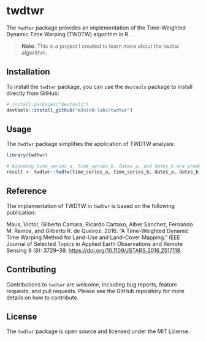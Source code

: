 
<!-- README.md is generated from README.Rmd. Please edit that file -->

# twdtwr

The `twdtwr` package provides an implementation of the Time-Weighted
Dynamic Time Warping (TWDTW) algorithm in R.

> **Note**: This is a project I created to learn more about the twdtw
> algorithm.

## Installation

To install the `twdtwr` package, you can use the `devtools` package to
install directly from GitHub:

``` r
# install.packages("devtools")
devtools::install_github("m3nin0-labs/twdtwr")
```

## Usage

The `twdtwr` package simplifies the application of TWDTW analysis:

``` r
library(twdtwr)

# Assuming time_series_a, time_series_b, dates_a, and dates_b are predefined
result <- twdtwr::twdtw(time_series_a, time_series_b, dates_a, dates_b)
```

## Reference

The implementation of TWDTW in `twdtwr` is based on the following
publication:

Maus, Victor, Gilberto Camara, Ricardo Cartaxo, Alber Sanchez, Fernando
M. Ramos, and Gilberto R. de Queiroz. 2016. “A Time-Weighted Dynamic
Time Warping Method for Land-Use and Land-Cover Mapping.” IEEE Journal
of Selected Topics in Applied Earth Observations and Remote Sensing 9
(8): 3729–39. <https://doi.org/10.1109/JSTARS.2016.2517118>.

## Contributing

Contributions to `twdtwr` are welcome, including bug reports, feature
requests, and pull requests. Please see the GitHub repository for more
details on how to contribute.

## License

The `twdtwr` package is open source and licensed under the MIT License.
